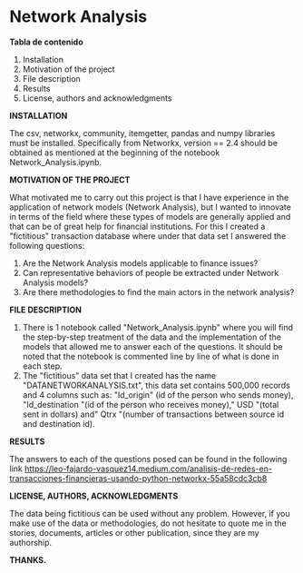 # **Network Analysis**

**Tabla de contenido**

1. Installation
2. Motivation of the project
3. File description
4. Results
5. License, authors and acknowledgments

**INSTALLATION**

The csv, networkx, community, itemgetter, pandas and numpy libraries must be installed. Specifically from Networkx, version == 2.4 should be obtained as mentioned at the beginning of the notebook Network_Analysis.ipynb.

**MOTIVATION OF THE PROJECT**

What motivated me to carry out this project is that I have experience in the application of network models (Network Analysis), but I wanted to innovate in terms of the field where these types of models are generally applied and that can be of great help for financial institutions. For this I created a "fictitious" transaction database where under that data set I answered the following questions:

1. Are the Network Analysis models applicable to finance issues?
2. Can representative behaviors of people be extracted under Network Analysis models?
3. Are there methodologies to find the main actors in the network analysis?

**FILE DESCRIPTION**

1. There is 1 notebook called "Network_Analysis.ipynb" where you will find the step-by-step treatment of the data and the implementation of the models that allowed me to answer each of the questions. It should be noted that the notebook is commented line by line of what is done in each step.
2. The "fictitious" data set that I created has the name "DATANETWORKANALYSIS.txt", this data set contains 500,000 records and 4 columns such as: "Id_origin" (id of the person who sends money), "Id_destination "(id of the person who receives money)," USD "(total sent in dollars) and" Qtrx "(number of transactions between source id and destination id).

**RESULTS**

The answers to each of the questions posed can be found in the following link
https://leo-fajardo-vasquez14.medium.com/analisis-de-redes-en-transacciones-financieras-usando-python-networkx-55a58cdc3cb8

**LICENSE, AUTHORS, ACKNOWLEDGMENTS**

The data being fictitious can be used without any problem. However, if you make use of the data or methodologies, do not hesitate to quote me in the stories, documents, articles or other publication, since they are my authorship.

**THANKS.**
